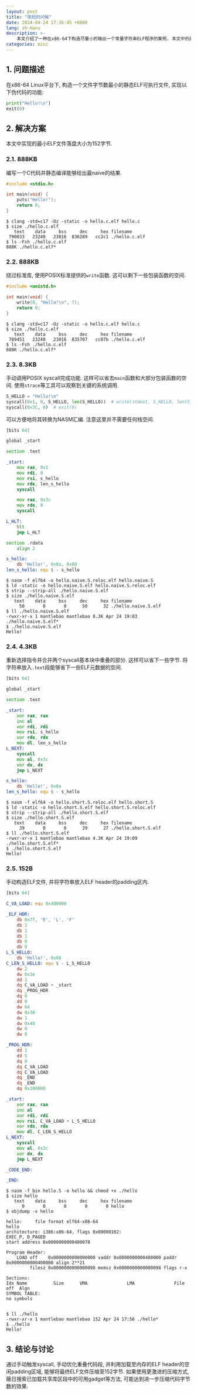 ```yaml
---
layout: post
title: "简短的问候"
date: 2024-04-24 17:36:45 +0800
lang: zh-Hans
description: >-
    本文介绍了一种在x86-64下构造尽量小的输出一个常量字符串ELF程序的案例. 本文中的最好结果为152 bytes.
categories: misc
---
```


## 1. 问题描述

在x86-64 Linux平台下, 构造一个文件字节数最小的静态ELF可执行文件, 实现以下伪代码的功能:

```python
print("Hello!\n")
exit(0)
```

## 2. 解决方案

本文中实现的最小ELF文件落盘大小为152字节.

### 2.1. 888KB

编写一个C代码并静态编译能够给出最naive的结果.

```c
#include <stdio.h>

int main(void) {
    puts("Hello!");
    return 0;
}
```

```text
$ clang -std=c17 -Oz -static -o hello.c.elf hello.c
$ size ./hello.c.elf
   text    data     bss     dec     hex filename
 790033   23240   23016  836289   cc2c1 ./hello.c.elf
$ ls -Fsh ./hello.c.elf
888K ./hello.c.elf*
```

### 2.2. 888KB

绕过标准库, 使用POSIX标准提供的`write`函数. 这可以剩下一些包装函数的空间.

```c
#include <unistd.h>

int main(void) {
    write(0, "Hello!\n", 7);
    return 0;
}
```

```text
$ clang -std=c17 -Oz -static -o hello.c.elf hello.c
$ size ./hello.c.elf
   text    data     bss     dec     hex filename
 789451   23240   23016  835707   cc07b ./hello.c.elf
$ ls -Fsh ./hello.c.elf
888K ./hello.c.elf*
```

### 2.3. 8.3KB

手动调用POSIX syscall完成功能. 这样可以省去`main`函数和大部分包装函数的空间. 使用`strace`等工具可以观察到关键的系统调用.

```python
S_HELLO = "Hello!\n"
syscall(0x1, 0, S_HELLO, len(S_HELLO))  # write(stdout, S_HELLO, len(S_HELLO))
syscall(0x3C, 0)  # exit(0)
```

可以方便地将其转换为NASM汇编. 注意这里并不需要任何栈空间.

```asm
[bits 64]

global _start

section .text

_start:
    mov rax, 0x1
    mov rdi, 0
    mov rsi, s_hello
    mov rdx, len_s_hello
    syscall

    mov rax, 0x3c
    mov rdx, 0
    syscall

L_HLT:
    hlt
    jmp L_HLT

section .rdata
    align 2

s_hello:
    db 'Hello!', 0x0a, 0x00
len_s_hello: equ $ - s_hello
```

```text
$ nasm -f elf64 -o hello.naive.S.reloc.elf hello.naive.S
$ ld -static -o hello.naive.S.elf hello.naive.S.reloc.elf
$ strip --strip-all ./hello.naive.S.elf
$ size ./hello.naive.S.elf
   text    data     bss     dec     hex filename
     50       0       0      50      32 ./hello.naive.S.elf
$ ll ./hello.naive.S.elf
-rwxr-xr-x 1 mantlebao mantlebao 8.3K Apr 24 19:03 ./hello.naive.S.elf*
$ ./hello.naive.S.elf
Hello!
```

### 2.4. 4.3KB

重新选择指令并合并两个syscall基本块中重叠的部分. 这样可以省下一些字节. 将字符串放入`.text`段能够省下一些ELF元数据的空间.

```asm
[bits 64]

global _start

section .text

_start:
    xor rax, rax
    inc al
    xor rdi, rdi
    mov rsi, s_hello
    xor rdx, rdx
    mov dl, len_s_hello
L_NEXT:
    syscall
    mov al, 0x3c
    xor dx, dx
    jmp L_NEXT

s_hello:
    db 'Hello!', 0x0a
len_s_hello: equ $ - s_hello
```

```text
$ nasm -f elf64 -o hello.short.S.reloc.elf hello.short.S
$ ld -static -o hello.short.S.elf hello.short.S.reloc.elf
$ strip --strip-all ./hello.short.S.elf
$ size ./hello.short.S.elf
   text    data     bss     dec     hex filename
     39       0       0      39      27 ./hello.short.S.elf
$ ll ./hello.short.S.elf
-rwxr-xr-x 1 mantlebao mantlebao 4.3K Apr 24 19:09 ./hello.short.S.elf*
$ ./hello.short.S.elf
Hello!
```

### 2.5. 152B

手动构造ELF文件, 并将字符串放入ELF header的padding区内.

```asm
[bits 64]

C_VA_LOAD: equ 0x400000

_ELF_HDR:
    db 0x7f, 'E', 'L', 'F'
    db 2
    db 1
    db 1
    db 0
    db 0
L_S_HELLO:
    db 'Hello!', 0x0A
C_LEN_S_HELLO: equ $ - L_S_HELLO
    dw 2
    dw 0x3e
    dd 1
    dq C_VA_LOAD + _start
    dq _PROG_HDR
    dq 0
    dd 0
    dw 64
    dw 0x38
    dw 1
    dw 0x40
    dw 0
    dw 0

_PROG_HDR:
    dd 1
    dd 5
    dq 0
    dq C_VA_LOAD
    dq C_VA_LOAD
    dq _END
    dq _END
    dq 0x200000

_start:
    xor rax, rax
    inc al
    xor rdi, rdi
    mov rsi, C_VA_LOAD + L_S_HELLO
    xor rdx, rdx
    mov dl, C_LEN_S_HELLO
L_NEXT:
    syscall
    mov al, 0x3c
    xor dx, dx
    jmp L_NEXT

_CODE_END:

_END:
```

```text
$ nasm -f bin hello.S -o hello && chmod +x ./hello
$ size hello
   text    data     bss     dec     hex filename
      0       0       0       0       0 hello
$ objdump -x hello

hello:     file format elf64-x86-64
hello
architecture: i386:x86-64, flags 0x00000102:
EXEC_P, D_PAGED
start address 0x0000000000400078

Program Header:
    LOAD off    0x0000000000000000 vaddr 0x0000000000400000 paddr 0x0000000000400000 align 2**21
         filesz 0x0000000000000098 memsz 0x0000000000000098 flags r-x

Sections:
Idx Name          Size      VMA               LMA               File off  Algn
SYMBOL TABLE:
no symbols


$ ll ./hello
-rwxr-xr-x 1 mantlebao mantlebao 152 Apr 24 17:56 ./hello*
$ ./hello
Hello!
```

## 3. 结论与讨论

通过手动触发syscall, 手动优化重叠代码段, 并利用加载至内存的ELF header的空闲padding区域, 能够将最终ELF文件压缩至152字节. 如果使用更激进的压缩方式, 蔽日搜索已加载共享库区段中的可用gadget等方法, 可能达到进一步压缩代码字节数的效果.
